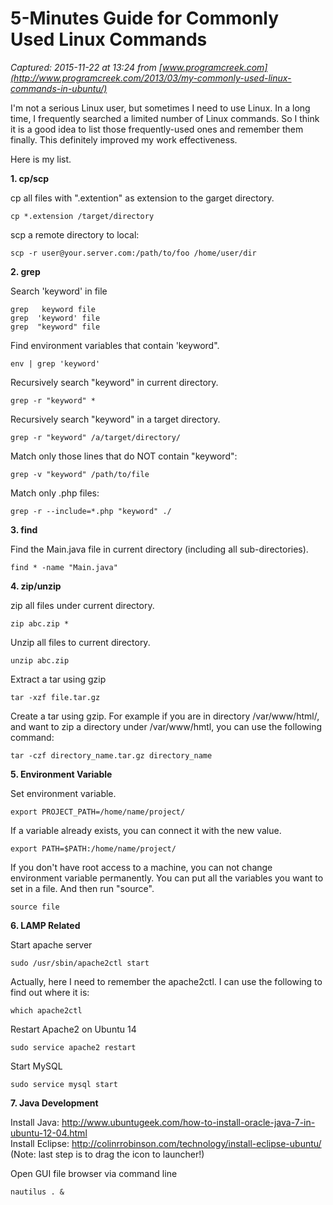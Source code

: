 # 5-Minutes Guide for Commonly Used Linux Commands

_Captured: 2015-11-22 at 13:24 from [www.programcreek.com](http://www.programcreek.com/2013/03/my-commonly-used-linux-commands-in-ubuntu/)_

I'm not a serious Linux user, but sometimes I need to use Linux. In a long time, I frequently searched a limited number of Linux commands. So I think it is a good idea to list those frequently-used ones and remember them finally. This definitely improved my work effectiveness.

Here is my list.

**1\. cp/scp**

cp all files with ".extention" as extension to the garget directory.
    
    
    cp *.extension /target/directory
    

scp a remote directory to local:
    
    
    scp -r user@your.server.com:/path/to/foo /home/user/dir
    

**2\. grep**

Search 'keyword' in file
    
    
    grep   keyword file
    grep  'keyword' file
    grep  "keyword" file
    

Find environment variables that contain 'keyword".
    
    
    env | grep 'keyword'
    

Recursively search "keyword" in current directory.
    
    
    grep -r "keyword" *
    

Recursively search "keyword" in a target directory.
    
    
    grep -r "keyword" /a/target/directory/
    

Match only those lines that do NOT contain "keyword":
    
    
    grep -v "keyword" /path/to/file
    

Match only .php files:
    
    
    grep -r --include=*.php "keyword" ./
    

**3\. find**

Find the Main.java file in current directory (including all sub-directories).
    
    
    find * -name "Main.java"
    

**4\. zip/unzip**

zip all files under current directory.
    
    
    zip abc.zip *
    

Unzip all files to current directory.
    
    
    unzip abc.zip 
    

Extract a tar using gzip
    
    
    tar -xzf file.tar.gz
    

Create a tar using gzip. For example if you are in directory /var/www/html/, and want to zip a directory under /var/www/hmtl, you can use the following command:
    
    
    tar -czf directory_name.tar.gz directory_name
    

**5\. Environment Variable**

Set environment variable.
    
    
    export PROJECT_PATH=/home/name/project/
    

If a variable already exists, you can connect it with the new value.
    
    
    export PATH=$PATH:/home/name/project/
    

If you don't have root access to a machine, you can not change environment variable permanently. You can put all the variables you want to set in a file. And then run "source".
    
    
    source file
    

**6\. LAMP Related**

Start apache server
    
    
    sudo /usr/sbin/apache2ctl start
    

Actually, here I need to remember the apache2ctl. I can use the following to find out where it is:
    
    
    which apache2ctl
    

Restart Apache2 on Ubuntu 14
    
    
    sudo service apache2 restart
    

Start MySQL
    
    
    sudo service mysql start
    

**7\. Java Development**

Install Java: http://www.ubuntugeek.com/how-to-install-oracle-java-7-in-ubuntu-12-04.html  
Install Eclipse: http://colinrrobinson.com/technology/install-eclipse-ubuntu/ (Note: last step is to drag the icon to launcher!)

Open GUI file browser via command line
    
    
    nautilus . &
    
